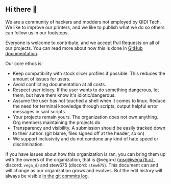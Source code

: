 ## Hi there 👋

We are a community of hackers and modders not employed by QIDI Tech. We like to improve our printers, and we like to publish what we do so others can follow us in our footsteps. 

Everyone is welcome to contribute, and we accept Pull Requests on all of our projects. You can read more about how this is done in [GitHub documentation](https://docs.github.com/en/pull-requests/collaborating-with-pull-requests/proposing-changes-to-your-work-with-pull-requests/creating-a-pull-request).

Our core ethos is: 

- Keep compatibility with stock slicer profiles if possible. This reduces the amount of issues for users.
- Avoid conflicting documentation at all costs.
- Respect user idiocy. If the user wants to do something dangerous, let them, but have them know it's idiotic/dangerous.
- Assume the user has not touched a shell when it comes to linux. Reduce the need for terminal knowledge through scripts, output helpful error messages in said scripts.
- Your projects remain yours. The organization does not own anything. Org members maintaining the projects do.
- Transparency and visibility. A submission should be easily tracked down to their author. (git blame, files signed off at the header, so on)
- We support inclusivity and do not condone any kind of hate speed or discrimination.

If you have issues about how this organization is ran, you can bring them up with the owners of the organization, that is @vega-d (msg@vega76.cz, discord: `vega_d`) and stew675 (discord: `stew675`). 
This document can and will change as our organization grows and evolves. But the edit history will always be visible [in the git commits log](https://github.com/qidi-community/.github/commits/main/).
